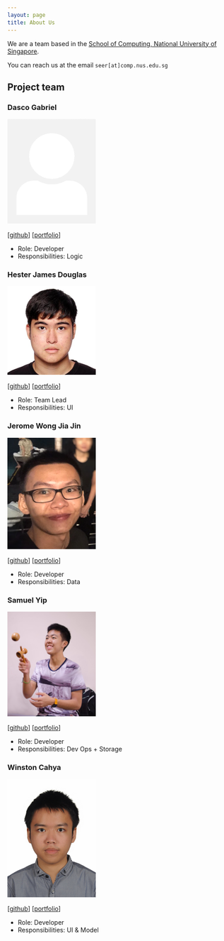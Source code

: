 ```yaml
---
layout: page
title: About Us
---
```


We are a team based in the [School of Computing, National University of Singapore](http://www.comp.nus.edu.sg).

You can reach us at the email `seer[at]comp.nus.edu.sg`

## Project team

### Dasco Gabriel

<img src="images/dystoriax.png" width="200px">

[[github](https://github.com/dystoriax)]
[[portfolio](team/dystoriax.md)]

* Role: Developer
* Responsibilities: Logic

### Hester James Douglas

<img src="images/e0543403.png" width="200px">

[[github](http://github.com/e0543403)]
[[portfolio](team/e0543403.md)]

* Role: Team Lead
* Responsibilities: UI

### Jerome Wong Jia Jin

<img src="images/jeromewjj.png" width="200px">

[[github](http://github.com/jeromewjj)] [[portfolio](team/jeromewong.md)]

* Role: Developer
* Responsibilities: Data

### Samuel Yip

<img src="images/samuelyip.png" width="200px">

[[github](https://github.com/samyipsh)]
[[portfolio](team/samuelyip.md)]

* Role: Developer
* Responsibilities: Dev Ops + Storage

### Winston Cahya

<img src="images/commanderw324.png" width="200px">

[[github](http://github.com/commanderw324)]
[[portfolio](team/winstonc.md)]

* Role: Developer
* Responsibilities: UI & Model
